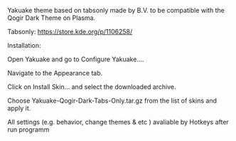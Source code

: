Yakuake theme based on tabsonly made by B.V. to be compatible with the Qogir Dark Theme on Plasma.

Tabsonly:
https://store.kde.org/p/1106258/

Installation:

Open Yakuake and go to Configure Yakuake....

Navigate to the Appearance tab.

Click on Install Skin... and select the downloaded archive.

Choose Yakuake-Qogir-Dark-Tabs-Only.tar.gz from the list of skins and apply it.

All settings (e.g. behavior, change themes & etc ) avaliable by Hotkeys after run programm
